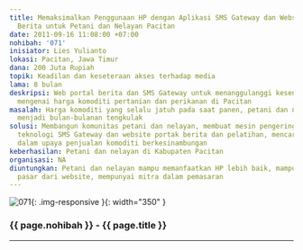 ```yaml
---
title: Memaksimalkan Penggunaan HP dengan Aplikasi SMS Gateway dan Website Portal
  Berita untuk Petani dan Nelayan Pacitan
date: 2011-09-16 11:08:00 +07:00
nohibah: '071'
inisiator: Lies Yulianto
lokasi: Pacitan, Jawa Timur
dana: 200 Juta Rupiah
topik: Keadilan dan keseteraan akses terhadap media
lama: 8 bulan
deskripsi: Web portal berita dan SMS Gateway untuk menanggulanggi kesenjangan informasi
  mengenai harga komoditi pertanian dan perikanan di Pacitan
masalah: Harga komoditi yang selalu jatuh pada saat panen, petani dan nelayan yang
  menjadi bulan-bulanan tengkulak
solusi: Membangun komunitas petani dan nelayan, membuat mesin pengering, membangun
  teknologi SMS Gateway dan website portak berita dan pelatihan, mencarikan mitra
  dalam upaya penjualan komoditi berkesinambungan
keberhasilan: Petani dan nelayan di Kabupaten Pacitan
organisasi: NA
diuntungkan: Petani dan nelayan mampu memanfaatkan HP lebih baik, mampu memantau harga
  pasar dari website, mempunyai mitra dalam pemasaran
---
```


![071](/static/img/hibahcmb/071.png){: .img-responsive }{: width="350" }

### {{ page.nohibah }} - {{ page.title }}

---
